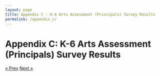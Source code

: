 ```yaml
---
layout: page
title: Appendix C - K-6 Arts Assessment (Principals) Survey Results
permalink: /appendix_c/
---
```


# Appendix C: K-6 Arts Assessment (Principals) Survey Results


<!-- Pagination -->
<div class="pagination">
  <a class="pagination-item older" href="{{ site.baseurl }}/appendix_b">&laquo; Prev</a>
  <a class="pagination-item newer" href="{{ site.baseurl }}/appendix_d">Next &raquo;</a>
</div>

